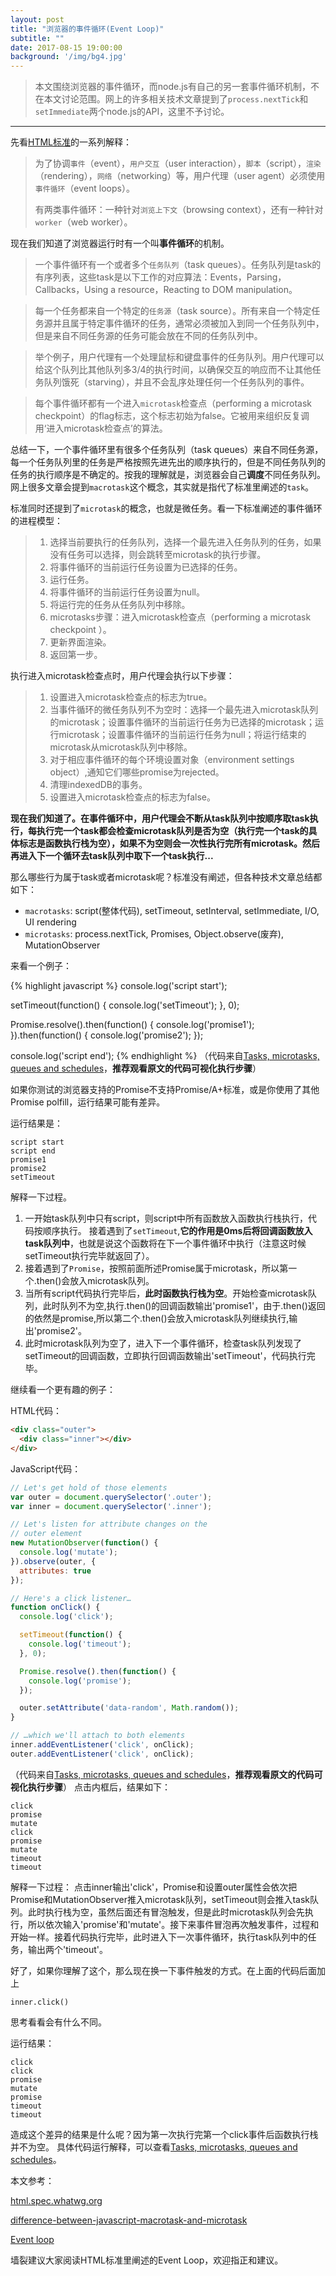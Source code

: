 ```yaml
---
layout: post
title: "浏览器的事件循环(Event Loop)"
subtitle: ""
date: 2017-08-15 19:00:00
background: '/img/bg4.jpg'
---
```

>本文围绕浏览器的事件循环，而node.js有自己的另一套事件循环机制，不在本文讨论范围。网上的许多相关技术文章提到了`process.nextTick`和`setImmediate`两个node.js的API，这里不予讨论。
---
先看[HTML标准][1]的一系列解释：

>为了协调`事件`（event），`用户交互`（user interaction），`脚本`（script），`渲染`（rendering），`网络`（networking）等，用户代理（user agent）必须使用`事件循环`（event loops）。
> 
> 有两类事件循环：一种针对`浏览上下文`（browsing context），还有一种针对`worker`（web worker）。 

现在我们知道了浏览器运行时有一个叫**事件循环**的机制。

>一个事件循环有一个或者多个`任务队列`（task queues）。任务队列是task的有序列表，这些task是以下工作的对应算法：Events，Parsing，Callbacks，Using a resource，Reacting to DOM manipulation。

>每一个任务都来自一个特定的`任务源`（task source）。所有来自一个特定任务源并且属于特定事件循环的任务，通常必须被加入到同一个任务队列中，但是来自不同任务源的任务可能会放在不同的任务队列中。

>举个例子，用户代理有一个处理鼠标和键盘事件的任务队列。用户代理可以给这个队列比其他队列多3/4的执行时间，以确保交互的响应而不让其他任务队列饿死（starving），并且不会乱序处理任何一个任务队列的事件。

>每个事件循环都有一个进入`microtask`检查点（performing a microtask checkpoint）的flag标志，这个标志初始为false。它被用来组织反复调用‘进入microtask检查点’的算法。

总结一下，一个事件循环里有很多个任务队列（task queues）来自不同任务源，每一个任务队列里的任务是严格按照先进先出的顺序执行的，但是不同任务队列的任务的执行顺序是不确定的。按我的理解就是，浏览器会自己**调度**不同任务队列。网上很多文章会提到`macrotask`这个概念，其实就是指代了标准里阐述的`task`。

标准同时还提到了`microtask`的概念，也就是微任务。看一下标准阐述的事件循环的进程模型：

>  1. 选择当前要执行的任务队列，选择一个最先进入任务队列的任务，如果没有任务可以选择，则会跳转至microtask的执行步骤。
>  2. 将事件循环的当前运行任务设置为已选择的任务。
>  3. 运行任务。
>  4. 将事件循环的当前运行任务设置为null。
>  5. 将运行完的任务从任务队列中移除。
>  6. microtasks步骤：进入microtask检查点（performing a microtask checkpoint ）。
>  7. 更新界面渲染。
>  8. 返回第一步。

执行进入microtask检查点时，用户代理会执行以下步骤：

>  1. 设置进入microtask检查点的标志为true。
>  2. 当事件循环的微任务队列不为空时：选择一个最先进入microtask队列的microtask；设置事件循环的当前运行任务为已选择的microtask；运行microtask；设置事件循环的当前运行任务为null；将运行结束的microtask从microtask队列中移除。
>  3. 对于相应事件循环的每个环境设置对象（environment settings object）,通知它们哪些promise为rejected。
>  4. 清理indexedDB的事务。
>  5. 设置进入microtask检查点的标志为false。

**现在我们知道了。在事件循环中，用户代理会不断从task队列中按顺序取task执行，每执行完一个task都会检查microtask队列是否为空（执行完一个task的具体标志是函数执行栈为空），如果不为空则会一次性执行完所有microtask。然后再进入下一个循环去task队列中取下一个task执行...**


那么哪些行为属于task或者microtask呢？标准没有阐述，但各种技术文章总结都如下：

 - `macrotasks`: script(整体代码), setTimeout, setInterval, setImmediate, I/O, UI rendering
 - `microtasks`: process.nextTick, Promises, Object.observe(废弃), MutationObserver


来看一个例子：

{% highlight javascript %}
console.log('script start');

setTimeout(function() {
  console.log('setTimeout');
}, 0);

Promise.resolve().then(function() {
  console.log('promise1');
}).then(function() {
  console.log('promise2');
});

console.log('script end');
{% endhighlight %}
（代码来自[Tasks, microtasks, queues and schedules][2]，**推荐观看原文的代码可视化执行步骤**）

如果你测试的浏览器支持的Promise不支持Promise/A+标准，或是你使用了其他Promise polfill，运行结果可能有差异。

运行结果是：
```
script start
script end
promise1
promise2
setTimeout
```
解释一下过程。
1. 一开始task队列中只有script，则script中所有函数放入函数执行栈执行，代码按顺序执行。
接着遇到了`setTimeout`,**它的作用是0ms后将回调函数放入task队列中**，也就是说这个函数将在下一个事件循环中执行（注意这时候setTimeout执行完毕就返回了）。
2. 接着遇到了`Promise`，按照前面所述Promise属于microtask，所以第一个.then()会放入microtask队列。
3. 当所有script代码执行完毕后，**此时函数执行栈为空**。开始检查microtask队列，此时队列不为空,执行.then()的回调函数输出'promise1'，由于.then()返回的依然是promise,所以第二个.then()会放入microtask队列继续执行,输出'promise2'。
4. 此时microtask队列为空了，进入下一个事件循环，检查task队列发现了setTimeout的回调函数，立即执行回调函数输出'setTimeout'，代码执行完毕。

继续看一个更有趣的例子：

HTML代码：
```HTML
<div class="outer">
  <div class="inner"></div>
</div>
```
JavaScript代码：
```javascript
// Let's get hold of those elements
var outer = document.querySelector('.outer');
var inner = document.querySelector('.inner');

// Let's listen for attribute changes on the
// outer element
new MutationObserver(function() {
  console.log('mutate');
}).observe(outer, {
  attributes: true
});

// Here's a click listener…
function onClick() {
  console.log('click');

  setTimeout(function() {
    console.log('timeout');
  }, 0);

  Promise.resolve().then(function() {
    console.log('promise');
  });

  outer.setAttribute('data-random', Math.random());
}

// …which we'll attach to both elements
inner.addEventListener('click', onClick);
outer.addEventListener('click', onClick);
```
（代码来自[Tasks, microtasks, queues and schedules][3]，**推荐观看原文的代码可视化执行步骤**）
点击内框后，结果如下：
```
click
promise
mutate
click
promise
mutate
timeout
timeout
```
解释一下过程：
点击inner输出'click'，Promise和设置outer属性会依次把Promise和MutationObserver推入microtask队列，setTimeout则会推入task队列。此时执行栈为空，虽然后面还有冒泡触发，但是此时microtask队列会先执行，所以依次输入'promise'和'mutate'。接下来事件冒泡再次触发事件，过程和开始一样。接着代码执行完毕，此时进入下一次事件循环，执行task队列中的任务，输出两个'timeout'。

好了，如果你理解了这个，那么现在换一下事件触发的方式。在上面的代码后面加上
```
inner.click()
```
思考看看会有什么不同。

运行结果：
```
click
click
promise
mutate
promise
timeout
timeout
```

造成这个差异的结果是什么呢？因为第一次执行完第一个click事件后函数执行栈并不为空。
具体代码运行解释，可以查看[Tasks, microtasks, queues and schedules][4]。


本文参考：

[html.spec.whatwg.org][5]     

[difference-between-javascript-macrotask-and-microtask][6] 

[Event loop][7]

墙裂建议大家阅读HTML标准里阐述的Event Loop，欢迎指正和建议。


  [1]: https://html.spec.whatwg.org/multipage/webappapis.html#event-loops
  [2]: https://jakearchibald.com/2015/tasks-microtasks-queues-and-schedules/
  [3]: https://jakearchibald.com/2015/tasks-microtasks-queues-and-schedules/
  [4]: https://jakearchibald.com/2015/tasks-microtasks-queues-and-schedules/
  [5]: https://html.spec.whatwg.org/multipage/webappapis.html#event-loops
  [6]: https://blog.keifergu.me/2017/03/23/difference-between-javascript-macrotask-and-microtask/
  [7]: http://www.jianshu.com/p/1ee6c21f6efa
